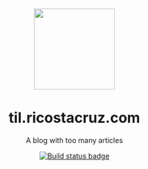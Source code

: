 <p align='center'>
<br><img src='https://user-images.githubusercontent.com/74385/47948807-e0779800-df72-11e8-81e8-68ec5c61de46.png' width='160'><br>
</p>

<h1 align='center'>
til.ricostacruz.com
</h1>

<p align='center'>
A blog with too many articles
</p>

<p align='center'>
<!-- <a href='https://app.netlify.com/sites/rstacruz-tilnext/deploys'>
<img src='https://api.netlify.com/api/v1/badges/66598723-416e-4305-9b16-b9fe561b1efb/deploy-status'>
</a> -->
<a href='https://github.com/rstacruz/til/actions?query=workflow%3A%22Build%22'>
<img src='https://github.com/rstacruz/til/workflows/Build/badge.svg' alt='Build status badge' />
</a>
</p>

<br>
